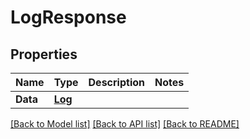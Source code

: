 # LogResponse

## Properties

Name | Type | Description | Notes
------------ | ------------- | ------------- | -------------
**Data** | [**Log**](Log.md) |  | 

[[Back to Model list]](../README.md#documentation-for-models) [[Back to API list]](../README.md#documentation-for-api-endpoints) [[Back to README]](../README.md)


